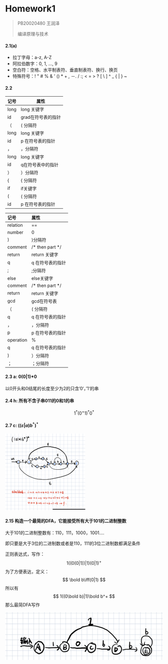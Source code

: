 # Homework1

> PB20020480 王润泽
>
> 编译原理与技术

#### 2.1(a)

- 拉丁字母：a-z, A-Z
- 阿拉伯数字：0, 1, ..., 9
- 空白符：空格、水平制表符、垂直制表符、换行、换页
- 特殊符号：! " # % & ' () * + , －. / :; < = > ? [ \ ] ^ _ { | } ~

#### 2.2

| 记号 | 属性               |
| ---- | ------------------ |
| long | long 关键字        |
| id   | grad在符号表的指针 |
| （   | ( 分隔符           |
| long | long 关键字        |
| id   | p 在符号表的指针   |
| ，   | ，分隔符           |
| long | long 关键字        |
| id   | q在符号表中的指针  |
| ）   | ）分隔符           |
| {    | { 分隔符           |
| if   | if关键字           |
| (    | ( 分隔符           |
| id   | p 在符号表的指针   |



| 记号      | 属性             |
| :-------- | :--------------- |
| relation  | ==               |
| number    | 0                |
| )         | )分隔符          |
| comment   | /* then part */  |
| return    | return 关键字    |
| q         | q 在符号表的指针 |
| ;         | ;分隔符          |
| else      | else关键字       |
| comment   | /* then part */  |
| return    | return 关键字    |
| gcd       | gcd在符号表      |
| （        | ( 分隔符         |
| q         | q 在符号表的指针 |
| ，        | ，分隔符         |
| p         | p 在符号表的指针 |
| operation | %                |
| q         | q 在符号表的指针 |
| )         | ）分隔符         |
| ；        | ；分隔符         |

#### 2.3 a: 0(0|1)*0

以0开头和0结尾的长度至少为2的只含’0‘，’1‘的串

#### 2.4 h: 所有不含子串011的0和1的串

$$
1^*(0^+1)^*0^*
$$

#### 2.7 c:  $((\varepsilon|a)b^* )^*$

<img src="./assets/85034FEA4543539CC0AD10C251726455.png" alt="85034FEA4543539CC0AD10C251726455" style="zoom: 25%;" />

#### 2.15 构造一个最简的DFA，它能接受所有大于101的二进制整数

大于101的二进制整数有：110，111，1000，1001....

即只要是大于3位的二进制数或者是110，111的3位二进制数都满足条件

正则表达式，写作：
$$
1\left((0(0|1))|1\right)(0\vert1)^+
$$
为了方便表达，定义：
$$
\bold b\iff(0|1)
$$
所以有
$$
1((0\bold b)|1)\bold b^+
$$
那么最简DFA写作

![09d336ee5c1e8d03e9cef1d61548bf3](./assets/09d336ee5c1e8d03e9cef1d61548bf3.jpg)